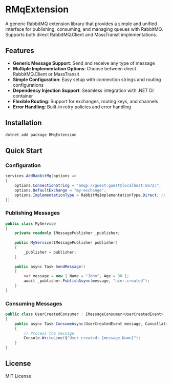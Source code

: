 # RMqExtension

A generic RabbitMQ extension library that provides a simple and unified interface for publishing, consuming, and managing queues with RabbitMQ. Supports both direct RabbitMQ.Client and MassTransit implementations.

## Features

- **Generic Message Support**: Send and receive any type of message
- **Multiple Implementation Options**: Choose between direct RabbitMQ.Client or MassTransit
- **Simple Configuration**: Easy setup with connection strings and routing configurations
- **Dependency Injection Support**: Seamless integration with .NET DI container
- **Flexible Routing**: Support for exchanges, routing keys, and channels
- **Error Handling**: Built-in retry policies and error handling

## Installation

```bash
dotnet add package RMqExtension
```

## Quick Start

### Configuration

```csharp
services.AddRabbitMq(options =>
{
    options.ConnectionString = "amqp://guest:guest@localhost:5672/";
    options.DefaultExchange = "my-exchange";
    options.ImplementationType = RabbitMqImplementationType.Direct; // or MassTransit
});
```

### Publishing Messages

```csharp
public class MyService
{
    private readonly IMessagePublisher _publisher;
    
    public MyService(IMessagePublisher publisher)
    {
        _publisher = publisher;
    }
    
    public async Task SendMessage()
    {
        var message = new { Name = "John", Age = 30 };
        await _publisher.PublishAsync(message, "user.created");
    }
}
```

### Consuming Messages

```csharp
public class UserCreatedConsumer : IMessageConsumer<UserCreatedEvent>
{
    public async Task ConsumeAsync(UserCreatedEvent message, CancellationToken cancellationToken)
    {
        // Process the message
        Console.WriteLine($"User created: {message.Name}");
    }
}
```

## License

MIT License